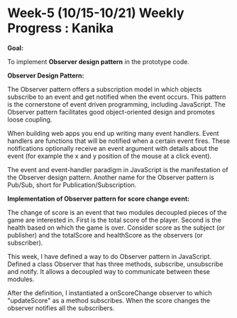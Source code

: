 # Week-5 (10/15-10/21) Weekly Progress : Kanika

**Goal:**

To implement **Observer design pattern** in the prototype code.

**Observer Design Pattern:**

The Observer pattern offers a subscription model in which objects subscribe to an event and get notified when the event occurs. This pattern is the cornerstone of event driven programming, including JavaScript. The Observer pattern facilitates good object-oriented design and promotes loose coupling.

When building web apps you end up writing many event handlers. Event handlers are functions that will be notified when a certain event fires. These notifications optionally receive an event argument with details about the event (for example the x and y position of the mouse at a click event).

The event and event-handler paradigm in JavaScript is the manifestation of the Observer design pattern. Another name for the Observer pattern is Pub/Sub, short for Publication/Subscription.

**Implementation of Observer pattern for score change event:**

The change of score is an event that two modules decoupled pieces of the game are interested in. First is the total score of the player. Second is the health based on which the game is over. Consider score as the subject (or publisher) and the totalScore and healthScore as the observers (or subscriber).

This week, I have defined a way to do Observer pattern in JavaScript. Defined a class Observer that has three methods, subscribe, unsubscribe and notify. It allows a decoupled way to communicate between these modules. 

After the definition, I instantiated a onScoreChange observer to which "updateScore" as a method subscribes. When the score changes the observer notifies all the subscribers.
